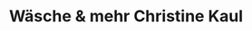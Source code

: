 ---
title: "Wäsche & mehr Christine Kaul"
url: /hagen/waesche-und-mehr-christine-kaul/
shop: Kleidung
---